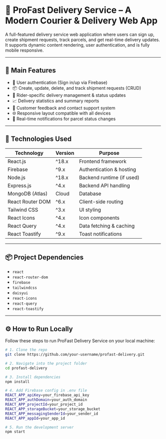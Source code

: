 # 🚚 ProFast Delivery Service – A Modern Courier & Delivery Web App

A full-featured delivery service web application where users can sign up, create shipment requests, track parcels, and get real-time delivery updates. It supports dynamic content rendering, user authentication, and is fully mobile responsive.

---

## 🌟 Main Features

- 🔐 User authentication (Sign in/up via Firebase)  
- 📦 Create, update, delete, and track shipment requests (CRUD)  
- 🛵 Rider-specific delivery management & status updates  
- 📈 Delivery statistics and summary reports  
- 💬 Customer feedback and contact support system  
- 🌐 Responsive layout compatible with all devices  
- 🔔 Real-time notifications for parcel status changes

---

## 🧰 Technologies Used

| Technology       | Version | Purpose                         |
|------------------|---------|--------------------------------|
| React.js         | ^18.x   | Frontend framework             |
| Firebase         | ^9.x    | Authentication & hosting       |
| Node.js          | ^18.x   | Backend runtime (if used)       |
| Express.js       | ^4.x    | Backend API handling           |
| MongoDB (Atlas)  | Cloud   | Database                      |
| React Router DOM | ^6.x    | Client-side routing            |
| Tailwind CSS     | ^3.x    | UI styling                    |
| React Icons      | ^4.x    | Icon components                |
| React Query      | ^4.x    | Data fetching & caching        |
| React Toastify   | ^9.x    | Toast notifications            |

---

## 📦 Project Dependencies

- `react`  
- `react-router-dom`  
- `firebase`  
- `tailwindcss`  
- `daisyui`  
- `react-icons`  
- `react-query`  
- `react-toastify`  

---

## ⚙️ How to Run Locally

Follow these steps to run ProFast Delivery Service on your local machine:

```bash
# 1. Clone the repo
git clone https://github.com/your-username/profast-delivery.git

# 2. Navigate into the project folder
cd profast-delivery

# 3. Install dependencies
npm install

# 4. Add Firebase config in .env file
REACT_APP_apiKey=your_firebase_api_key
REACT_APP_authDomain=your_auth_domain
REACT_APP_projectId=your_project_id
REACT_APP_storageBucket=your_storage_bucket
REACT_APP_messagingSenderId=your_sender_id
REACT_APP_appId=your_app_id

# 5. Run the development server
npm start

